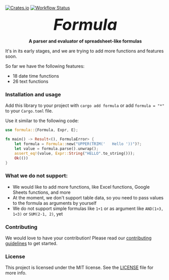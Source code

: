 [![Crates.io](https://img.shields.io/crates/v/formula.svg)](https://crates.io/crates/formula)
[![Workflow Status](https://github.com/omid/formula/workflows/ci/badge.svg)](https://github.com/omid/formula/actions?query=workflow%3A%22ci%22)

<p align="center">
  <strong style="font-size: 50px"><em>Formula</em></strong>
</p>

<p align="center">
  <strong>A parser and evaluator of spreadsheet-like formulas</strong>
</p>

It's in its early stages, and we are trying to add more functions and features soon.

So far we have the following features:

- 18 date time functions
- 26 text functions

### Installation and usage

Add this library to your project with `cargo add formula` or add `formula = "*"` to your `Cargo.toml` file.

Use it similar to the following code:

```rust
use formula::{Formula, Expr, E};

fn main() -> Result<(), FormulaError> {
    let formula = Formula::new("UPPER(TRIM('   Hello '))")?;
    let value = formula.parse().unwrap();
    assert_eq!(value, Expr::String("HELLO".to_string()));
    Ok(())
}
```

### What we do not support:

- We would like to add more functions, like Excel functions, Google Sheets functions, and more
- At the moment, we don't support table data, so you need to pass values to the formula as arguments by yourself
- We do not support simple formulas like `1+1` or as argument like `AND(1>3, 1<3)` or `SUM(2-1, 2)`, yet

### Contributing

We would love to have your contribution! Please read our [contributing guidelines](CONTRIBUTING.md) to get started.

### License

This project is licensed under the MIT license. See the [LICENSE](LICENSE.md) file for more info.

